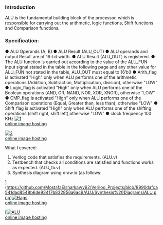### Introduction
ALU is the fundamental building block of the processor, which is responsible for carrying out the arithmetic, logic functions,
Shift functions and Comparison functions.

### Specification:
● ALU Operands (A, B)
● ALU Result (ALU_OUT)
● ALU operands and output Result are of 16-bit width.
● ALU Result (ALU_OUT) is registered.
● The ALU function is carried out according to the value of the ALU_FUN input signal stated in the table in the following page and any other value for ALU_FUN not stated in the table, ALU_OUT must equal to 16’b0
● Arith_flag is activated "High" only when ALU performs one of the arithmetic operations (Addition, Subtraction, Multiplication, division), otherwise "LOW"
● Logic_flag is activated "High" only when ALU performs one of the Boolean operations (AND, OR, NAND, NOR, XOR, XNOR), otherwise "LOW"
● CMP_flag is activated "High" only when ALU performs one of the Comparison operations (Equal, Greater than, less than), otherwise "LOW"
● Shift_flag is activated "High" only when ALU performs one of the shifting operations (shift right, shift left),otherwise "LOW"
● clock frequency 100 KHz
<a href="https://ibb.co/R3PNFvw"><img src="https://i.ibb.co/tqczGmr/1.png" alt="1" border="0"></a><br /><a target='_blank' href='https://imgbb.com/'>online image hosting</a><br />

<a href="https://ibb.co/g4dbcn6"><img src="https://i.ibb.co/CP6pSrW/2.png" alt="2" border="0"></a><br /><a target='_blank' href='https://imgbb.com/'>online image hosting</a><br />

What I covered:
1. Verilog code that satisfies the requirements. (ALU.v)
2. Testbench that checks all conditions are satisfied and functions works as expected. (ALU_tb.v)
3. Synthesis diagram using draw.io (as follows: 

](https://github.com/MostafaElsharkawy92/Verilog_Projects/blob/8990dafca541dad8548b6de93417b832856a6ac9/ALU/Synthesis%20Diagrams/ALU.png)<a href="https://ibb.co/0jSm9P1"><img src="https://i.ibb.co/JR4mpX8/Flags.png" alt="Flags" border="0"></a><br /><a target='_blank' href='https://imgbb.com/'>online image hosting</a><br />

[<a href="https://ibb.co/CvJwzrF"><img src="https://i.ibb.co/4MsF7Qx/ALU.png" alt="ALU" border="0"></a><br /><a target='_blank' href='https://imgbb.com/'>online image hosting</a><br />

